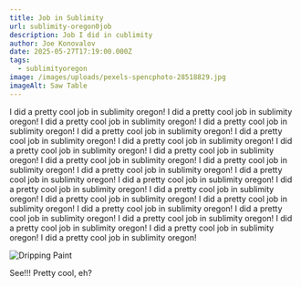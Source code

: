 ```yaml
---
title: Job in Sublimity
url: sublimity-oregon0job
description: Job I did in cublimity
author: Joe Konovalov
date: 2025-05-27T17:19:00.000Z
tags:
  - sublimityoregon
image: /images/uploads/pexels-spencphoto-28518829.jpg
imageAlt: Saw Table
---
```

I did a pretty cool job in sublimity oregon! I did a pretty cool job in sublimity oregon! I did a pretty cool job in sublimity oregon! I did a pretty cool job in sublimity oregon! I did a pretty cool job in sublimity oregon! I did a pretty cool job in sublimity oregon! I did a pretty cool job in sublimity oregon! I did a pretty cool job in sublimity oregon! I did a pretty cool job in sublimity oregon! I did a pretty cool job in sublimity oregon! I did a pretty cool job in sublimity oregon! I did a pretty cool job in sublimity oregon! I did a pretty cool job in sublimity oregon! I did a pretty cool job in sublimity oregon! I did a pretty cool job in sublimity oregon! I did a pretty cool job in sublimity oregon! I did a pretty cool job in sublimity oregon! I did a pretty cool job in sublimity oregon! I did a pretty cool job in sublimity oregon! I did a pretty cool job in sublimity oregon! I did a pretty cool job in sublimity oregon! I did a pretty cool job in sublimity oregon! I did a pretty cool job in sublimity oregon! I did a pretty cool job in sublimity oregon!

![Dripping Paint](/images/uploads/pexels-ivan-samkov-4491884.jpg "Cool Picture from the Job")

See!!! Pretty cool, eh?
